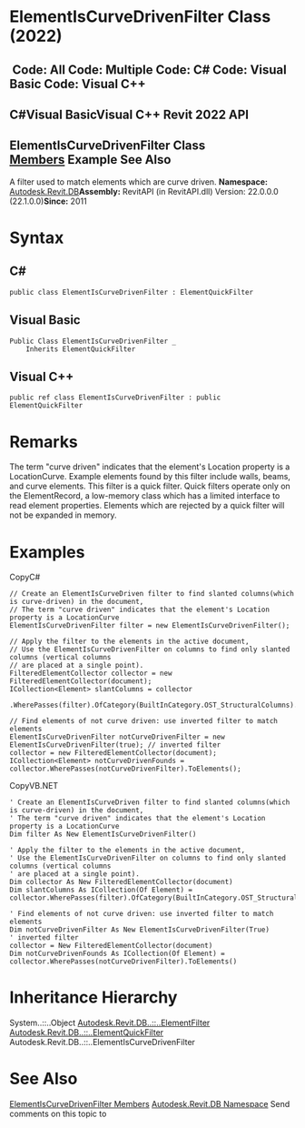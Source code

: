 # ElementIsCurveDrivenFilter Class (2022)

﻿
 Code: All Code: Multiple Code: C# Code: Visual Basic Code: Visual C++   
---  
C#Visual BasicVisual C++
Revit 2022 API  
---  
ElementIsCurveDrivenFilter Class  
[Members](f7642fb9-0091-b2ab-a616-0d1b6266fd7e.md "ElementIsCurveDrivenFilter Members") Example See Also  
---  
A filter used to match elements which are curve driven. 
**Namespace:** [Autodesk.Revit.DB](87546ba7-461b-c646-cbb1-2cb8f5bff8b2.md "Autodesk.Revit.DB Namespace")**Assembly:** RevitAPI (in RevitAPI.dll) Version: 22.0.0.0 (22.1.0.0)**Since:** 2011 
# Syntax
C#  
---  
```text
public class ElementIsCurveDrivenFilter : ElementQuickFilter
```
  
Visual Basic  
---  
```text
Public Class ElementIsCurveDrivenFilter _
	Inherits ElementQuickFilter
```
  
Visual C++  
---  
```text
public ref class ElementIsCurveDrivenFilter : public ElementQuickFilter
```
  
# Remarks
The term "curve driven" indicates that the element's Location property is a LocationCurve. Example elements found by this filter include walls, beams, and curve elements. This filter is a quick filter. Quick filters operate only on the ElementRecord, a low-memory class which has a limited interface to read element properties. Elements which are rejected by a quick filter will not be expanded in memory. 
# Examples
CopyC#
```text
// Create an ElementIsCurveDriven filter to find slanted columns(which is curve-driven) in the document,
// The term "curve driven" indicates that the element's Location property is a LocationCurve
ElementIsCurveDrivenFilter filter = new ElementIsCurveDrivenFilter();

// Apply the filter to the elements in the active document,
// Use the ElementIsCurveDrivenFilter on columns to find only slanted columns (vertical columns 
// are placed at a single point).
FilteredElementCollector collector = new FilteredElementCollector(document);
ICollection<Element> slantColumns = collector
    .WherePasses(filter).OfCategory(BuiltInCategory.OST_StructuralColumns).ToElements();

// Find elements of not curve driven: use inverted filter to match elements
ElementIsCurveDrivenFilter notCurveDrivenFilter = new ElementIsCurveDrivenFilter(true); // inverted filter
collector = new FilteredElementCollector(document);
ICollection<Element> notCurveDrivenFounds = collector.WherePasses(notCurveDrivenFilter).ToElements();
```

CopyVB.NET
```text
' Create an ElementIsCurveDriven filter to find slanted columns(which is curve-driven) in the document,
' The term "curve driven" indicates that the element's Location property is a LocationCurve
Dim filter As New ElementIsCurveDrivenFilter()

' Apply the filter to the elements in the active document,
' Use the ElementIsCurveDrivenFilter on columns to find only slanted columns (vertical columns 
' are placed at a single point).
Dim collector As New FilteredElementCollector(document)
Dim slantColumns As ICollection(Of Element) = collector.WherePasses(filter).OfCategory(BuiltInCategory.OST_StructuralColumns).ToElements()

' Find elements of not curve driven: use inverted filter to match elements
Dim notCurveDrivenFilter As New ElementIsCurveDrivenFilter(True)
' inverted filter
collector = New FilteredElementCollector(document)
Dim notCurveDrivenFounds As ICollection(Of Element) = collector.WherePasses(notCurveDrivenFilter).ToElements()
```

# Inheritance Hierarchy
System..::..Object [Autodesk.Revit.DB..::..ElementFilter](b8b46cbf-9ecc-0745-ec53-c3c3b6510113.md "ElementFilter Class") [Autodesk.Revit.DB..::..ElementQuickFilter](ebc95d82-11fc-69f6-2df1-52331dd36443.md "ElementQuickFilter Class") Autodesk.Revit.DB..::..ElementIsCurveDrivenFilter
# See Also
[ElementIsCurveDrivenFilter Members](f7642fb9-0091-b2ab-a616-0d1b6266fd7e.md "ElementIsCurveDrivenFilter Members")
[Autodesk.Revit.DB Namespace](87546ba7-461b-c646-cbb1-2cb8f5bff8b2.md "Autodesk.Revit.DB Namespace")
Send comments on this topic to 